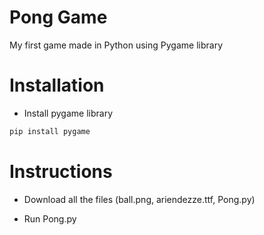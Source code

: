 # Pong Game
My first game made in Python using Pygame library

# Installation

- Install pygame library

```bash
pip install pygame
```

# Instructions
- Download all the files (ball.png, ariendezze.ttf, Pong.py)

- Run Pong.py

